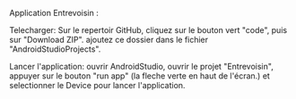 Application Entrevoisin :

Telecharger:
Sur le repertoir GitHub, cliquez sur le bouton vert "code", puis sur "Download ZIP".
ajoutez ce dossier dans le fichier "AndroidStudioProjects".

Lancer l'application:
ouvrir AndroidStudio, ouvrir le projet "Entrevoisin",
appuyer sur le bouton "run app" (la fleche verte en haut de l'écran.)
et selectionner le Device pour lancer l'application.
